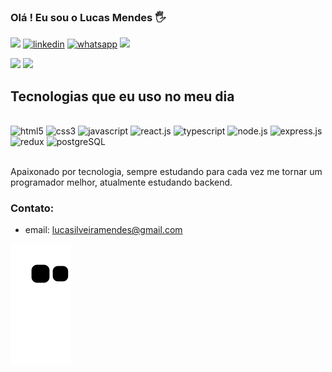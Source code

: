### Olá ! Eu sou o Lucas Mendes 🖐️
<a href="https://www.linkedin.com/in/lucas-mendes-a7264522b/" target="_blank"><img src="https://img.shields.io/badge/LinkedIn-0077B5?style=for-the-badge&logo=linkedin&logoColor=white" target="_blank"></a>
<a href="mailto:lucasilveiramendes@gmail.com" target="_blank"><img alt="linkedin" src="https://img.shields.io/badge/Gmail-D14836?style=for-the-badge&logo=gmail&logoColor=white" target="_blank"></a>
<a href="https://bit.ly/3RYzTay" target="_blank"><img src="https://img.shields.io/badge/WhatsApp-25D366?style=for-the-badge&logo=whatsapp&logoColor=white" alt="whatsapp"></a>
<a href="https://www.linkedin.com/in/lucas-mendes-a7264522b/" target="_blank"><img src="https://img.shields.io/badge/-LinkedIn-%230077B5?style=for-the-badge&logo=linkedin&logoColor=white" target="_blank"></a>

<div>
<img height="120em" src="https://github-readme-stats.vercel.app/api?username=Ltavio&show_icons=true&theme=dracula" />
<img height="120em" src="https://github-readme-stats.vercel.app/api/top-langs/?username=Ltavio&layout=compact&theme=dracula" />
</div>

## Tecnologias que eu uso no meu dia

<div style="display: inline_block"><br/>
<img alt="html5" src="https://img.shields.io/badge/HTML5-E34F26?style=for-the-badge&logo=html5&logoColor=white" />
<img alt="css3" src="https://img.shields.io/badge/CSS3-1572B6?style=for-the-badge&logo=css3&logoColor=white" />
<img alt="javascript" src="https://img.shields.io/badge/JavaScript-F7DF1E?style=for-the-badge&logo=javascript&logoColor=black" />
<img alt="react.js" src="https://img.shields.io/badge/React-20232A?style=for-the-badge&logo=react&logoColor=61DAFB" />
<img alt="typescript" src="https://img.shields.io/badge/TypeScript-007ACC?style=for-the-badge&logo=typescript&logoColor=white" />
<img alt="node.js" src="https://img.shields.io/badge/Node.js-43853D?style=for-the-badge&logo=node.js&logoColor=white" />
<img alt="express.js" src="https://img.shields.io/badge/Express.js-404D59?style=for-the-badge" />
<img alt="redux" src="https://img.shields.io/badge/Redux-593D88?style=for-the-badge&logo=redux&logoColor=white" />
<img alt="postgreSQL" src="https://img.shields.io/badge/PostgreSQL-316192?style=for-the-badge&logo=postgresql&logoColor=white" />
</div><br/>

Apaixonado por tecnologia, sempre estudando para cada vez me tornar um programador melhor, atualmente estudando backend.

### Contato:
- email: lucasilveiramendes@gmail.com 

![Snake animation](https://github.com/Ltavio/Ltavio/blob/output/github-contribution-grid-snake.svg)
